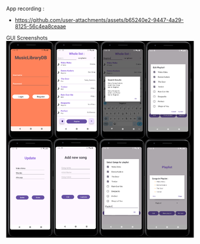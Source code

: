 App recording :
- https://github.com/user-attachments/assets/b65240e2-9447-4a29-8125-56c4ea8ceaae

GUI Screenshots
![NuGet](gui.png)
